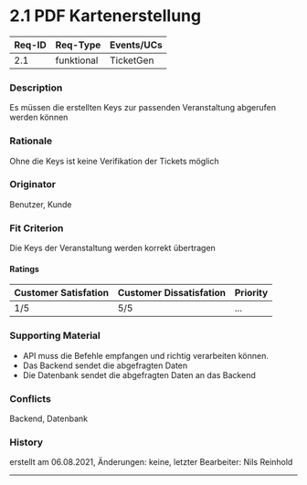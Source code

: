 # 2.1 PDF Kartenerstellung

| Req-ID | Req-Type | Events/UCs |
|--------|----------|------------|
| 2.1    |funktional| TicketGen  |

### Description
Es müssen die erstellten Keys zur passenden Veranstaltung abgerufen werden können

### Rationale
Ohne die Keys ist keine Verifikation der Tickets möglich

### Originator
Benutzer, Kunde

### Fit Criterion
Die Keys der Veranstaltung werden korrekt übertragen

#### Ratings
| Customer Satisfation | Customer Dissatisfation | Priority |
|----------------------|-------------------------|----------|
| 1/5                  | 5/5                     | ...      |

### Supporting Material
- API muss die Befehle empfangen und richtig verarbeiten können.
- Das Backend sendet die abgefragten Daten
- Die Datenbank sendet die abgefragten Daten an das Backend

### Conflicts
Backend, Datenbank

### History
erstellt am 06.08.2021, Änderungen: keine, letzter Bearbeiter: Nils Reinhold

---
